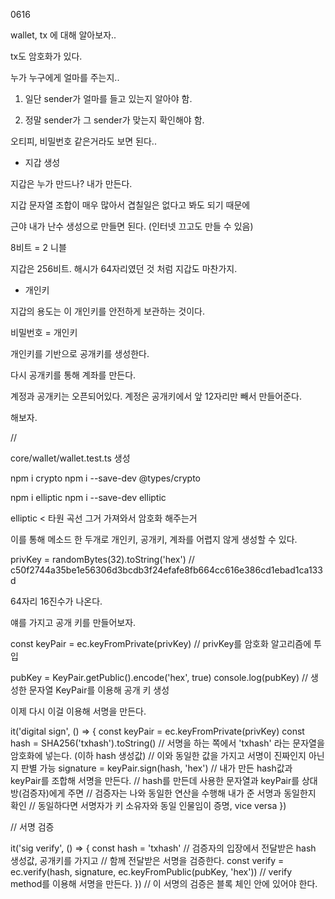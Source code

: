 0616

wallet, tx 에 대해 알아보자..

tx도 암호화가 있다.

누가 누구에게 얼마를 주는지..

1. 일단 sender가 얼마를 들고 있는지 알아야 함.

2. 정말 sender가 그 sender가 맞는지 확인해야 함.

오티피, 비밀번호 같은거라도 보면 된다..


- 지갑 생성

지갑은 누가 만드나? 내가 만든다.

지갑 문자열 조합이 매우 많아서 겹칠일은 없다고 봐도 되기 때문에

근야 내가 난수 생성으로 만들면 된다. (인터넷 끄고도 만들 수 있음)

8비트 = 2 니블

지갑은 256비트. 해시가 64자리였던 것 처럼 지갑도 마찬가지.

- 개인키

지갑의 용도는 이 개인키를 안전하게 보관하는 것이다.

비밀번호 = 개인키

개인키를 기반으로 공개키를 생성한다.

다시 공개키를 통해 계좌를 만든다.

계정과 공개키는 오픈되어있다. 계정은 공개키에서 앞 12자리만 빼서 만들어준다.

해보자.

//

core/wallet/wallet.test.ts  생성

npm i crypto
npm i --save-dev @types/crypto

npm i elliptic
npm i --save-dev elliptic

elliptic < 타원 곡선 그거 가져와서 암호화 해주는거

이를 통해 메소드 한 두개로 개인키, 공개키, 계좌를 어렵지 않게 생성할 수 있다.

privKey = randomBytes(32).toString('hex')
// c50f2744a35be1e56306d3bcdb3f24efafe8fb664cc616e386cd1ebad1ca133d

64자리 16진수가 나온다.

얘를 가지고 공개 키를 만들어보자.

const keyPair = ec.keyFromPrivate(privKey)
// privKey를 암호화 알고리즘에 투입

pubKey = KeyPair.getPublic().encode('hex', true)
console.log(pubKey)
// 생성한 문자열 KeyPair를 이용해 공개 키 생성

이제 다시 이걸 이용해 서명을 만든다.

it('digital sign', () => {
    const keyPair = ec.keyFromPrivate(privKey)
    const hash = SHA256('txhash').toString()
    // 서명을 하는 쪽에서  'txhash' 라는 문자열을 암호화에 넣는다. (이하 hash 생성값)
    // 이와 동일한 값을 가지고 서명이 진짜인지 아닌지 판별 가능
    signature = keyPair.sign(hash, 'hex')
    // 내가 만든 hash값과 keyPair를 조합해 서명을 만든다.
    // hash를 만든데 사용한 문자열과 keyPair를 상대방(검증자)에게 주면
    // 검증자는 나와 동일한 연산을 수행해 내가 준 서명과 동일한지 확인
    // 동일하다면 서명자가 키 소유자와 동일 인물임이 증명, vice versa
})

// 서명 검증

it('sig verify', () => {
    const hash = 'txhash'
    // 검증자의 입장에서 전달받은 hash 생성값, 공개키를 가지고
    // 함께 전달받은 서명을 검증한다.
    const verify = ec.verify(hash, signature, ec.keyFromPublic(pubKey, 'hex'))
    // verify method를 이용해 서명을 만든다.
})
// 이 서명의 검증은 블록 체인 안에 있어야 한다.

